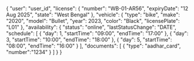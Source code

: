{
    "user": "user_id",
    "license": {
        "number": "WB-01-AR56",
        "expiryDate": "12 Aug 2025",
        "state": "West Bengal"
    },
    "vehicle": {
        "type": "bike",
        "make": "2020",
        "model": "Bullet",
        "year": 2023,
        "color": "Black",
        "licensePlate": "L01"
    },
    "availability": {
        "status": "online",
        "lastStatusChange": "DATE",
        "schedule": [
            {
                "day": 1,
                "startTime": "09:00",
                "endTime": "17:00"
            },
            {
                "day": 3,
                "startTime": "10:00",
                "endTime": "18:00"
            },
            {
                "day": 5,
                "startTime": "08:00",
                "endTime": "16:00"
            }
        ],
        "documents": [
            {
                "type": "aadhar_card",
                "number":"1234"
            }
        ]
    }
}